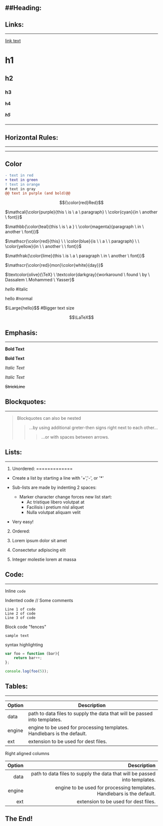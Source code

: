##Heading:
-----------		

## Links:
----------
[link text](http://dev.nodeca.com)

# h1
## h2
### h3
#### h4
##### h5

---------------------
## Horizontal Rules:
---------------------
___

## Color
```diff
- text in red
+ text in green
! text in orange
# text in gray
@@ text in purple (and bold)@@
```
$${\color{red}Red}$$

$\mathcal{\color{purple}{this \ is \ a \ paragraph} \ \color{cyan}{in \ another \ font}}$

$\mathbb{\color{teal}{this \ is \ a } \ \color{magenta}{paragraph \ in \ another \ font}}$

$\mathscr{\color{red}{this} \ \ \color{blue}{is \ \ a \ \ paragraph} \ \ \color{yellow}{in \ \ another \ \ font}}$

$\mathfrak{\color{lime}{this \ is \ a \ paragraph \ in \ another \ font}}$

$\mathscr{\color{red}{mon}\color{white}{day}}$

$\textcolor{olive}{\TeX} \ \textcolor{darkgray}{workaround \ found \ by \ Dassalem \ Mohammed \ Yasser}$

$\textit{hello}$  #italic

$\text{hello}$    #normal

$\Large{hello}$$   #Bigger text size

$$\LaTeX$$

## Emphasis:
-------------
**Bold Text**

__Bold Text__

*Italic Text*

_Italic Text_

~~StrickLine~~

## Blockquotes:
----------------
> Blockquotes can also be nested
>> ...by using additional greter-then signs right next to each other...
>>>...or with spaces between arrows.

## Lists:
----------

1. Unordered:
=============

+ Create a list by starting a line with '+','-', or '*' 
+ Sub-lists are made by indenting 2 spaces:

	- Marker character change forces new list start: 
	  * Ac tristique libero volutpat at 
	  + Facilisis i pretium nisl aliquet 
	  - Nulla volutpat aliquam velit

+ Very easy!

2. Ordered:

1. Lorem ipsum dolor sit amet 
2. Consectetur adipiscing elit 
3. Integer molestie lorem at massa

## Code:
---------
Inline `code`

Indented code
// Some comments

	Line 1 of code
	Line 2 of code
	Line 3 of code

Block code "fences"

```
sample text
```

syntax highlighting

```js
var foo = function (bar){
	return bar++;
};

console.log(foo(5));
```

## Tables:
-----------
| Option | Description |
| ------ | ----------- |
| data   | path to data files to supply the data that will be passed into templates. |
| engine | engine to be used for processing templates. Handlebars is the default. | 
| ext    | extension to be used for dest files. |

Right aligned columns

| Option | Description |
| ------:| -----------:|
| data   | path to data files to supply the data that will be passed into templates. |
| engine | engine to be used for processing templates. Handlebars is the default. |
| ext    | extension to be used for dest files. |


## The End!

